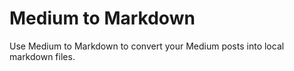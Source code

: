 # Medium to Markdown

Use Medium to Markdown to convert your Medium posts into local markdown files.